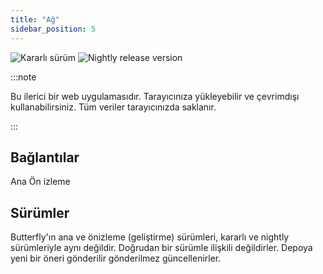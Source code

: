 ```yaml
---
title: "Ağ"
sidebar_position: 5
---
```


![Kararlı sürüm](https://img.shields.io/badge/dynamic/yaml?color=c4840d&label=Stable&query=%24.version&url=https%3A%2F%2Fraw.githubusercontent.com%2FLinwoodDev%2Fbutterfly%2Fstable%2Fapp%2Fpubspec.yaml&style=for-the-badge) ![Nightly release version](https://img.shields.io/badge/dynamic/yaml?color=f7d28c&label=Nightly&query=%24.version&url=https%3A%2F%2Fraw.githubusercontent.com%2FLinwoodDev%2Fbutterfly%2Fnightly%2Fapp%2Fpubspec.yaml&style=for-the-badge)

:::note

Bu ilerici bir web uygulamasıdır. Tarayıcınıza yükleyebilir ve çevrimdışı kullanabilirsiniz. Tüm veriler tarayıcınızda saklanır.

:::


## Bağlantılar

<div className="row margin-bottom--lg padding--sm">
<Link className="button button--outline button--info button--lg margin--sm" href="https://butterfly.linwood.dev">
  Ana
</Link>
<Link className="button button--outline button--danger button--lg margin--sm" href="https://preview.butterfly.linwood.dev">
  Ön izleme
</Link>
</div>

## Sürümler

Butterfly'ın ana ve önizleme (geliştirme) sürümleri, kararlı ve nightly sürümleriyle aynı değildir. Doğrudan bir sürümle ilişkili değildirler. Depoya yeni bir öneri gönderilir gönderilmez güncellenirler.
